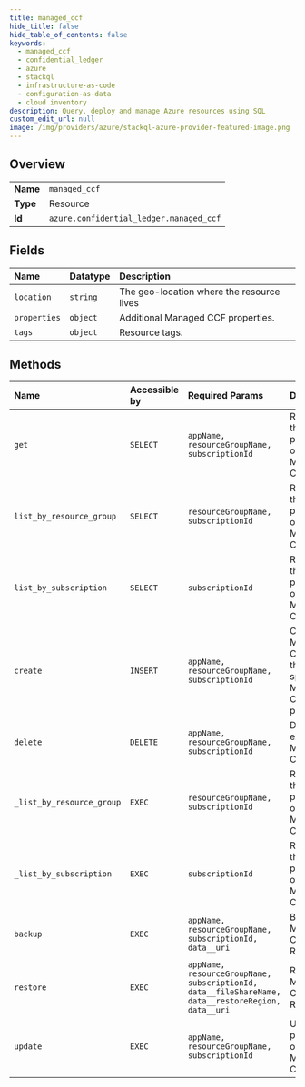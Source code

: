 ```yaml
---
title: managed_ccf
hide_title: false
hide_table_of_contents: false
keywords:
  - managed_ccf
  - confidential_ledger
  - azure    
  - stackql
  - infrastructure-as-code
  - configuration-as-data
  - cloud inventory
description: Query, deploy and manage Azure resources using SQL
custom_edit_url: null
image: /img/providers/azure/stackql-azure-provider-featured-image.png
---
```

  
    

## Overview
<table><tbody>
<tr><td><b>Name</b></td><td><code>managed_ccf</code></td></tr>
<tr><td><b>Type</b></td><td>Resource</td></tr>
<tr><td><b>Id</b></td><td><code>azure.confidential_ledger.managed_ccf</code></td></tr>
</tbody></table>

## Fields
| Name | Datatype | Description |
|:-----|:---------|:------------|
| `location` | `string` | The geo-location where the resource lives |
| `properties` | `object` | Additional Managed CCF properties. |
| `tags` | `object` | Resource tags. |
## Methods
| Name | Accessible by | Required Params | Description |
|:-----|:--------------|:----------------|:------------|
| `get` | `SELECT` | `appName, resourceGroupName, subscriptionId` | Retrieves the properties of a Managed CCF app. |
| `list_by_resource_group` | `SELECT` | `resourceGroupName, subscriptionId` | Retrieves the properties of all Managed CCF apps. |
| `list_by_subscription` | `SELECT` | `subscriptionId` | Retrieves the properties of all Managed CCF. |
| `create` | `INSERT` | `appName, resourceGroupName, subscriptionId` | Creates a Managed CCF with the specified Managed CCF parameters. |
| `delete` | `DELETE` | `appName, resourceGroupName, subscriptionId` | Deletes an existing Managed CCF. |
| `_list_by_resource_group` | `EXEC` | `resourceGroupName, subscriptionId` | Retrieves the properties of all Managed CCF apps. |
| `_list_by_subscription` | `EXEC` | `subscriptionId` | Retrieves the properties of all Managed CCF. |
| `backup` | `EXEC` | `appName, resourceGroupName, subscriptionId, data__uri` | Backs up a Managed CCF Resource. |
| `restore` | `EXEC` | `appName, resourceGroupName, subscriptionId, data__fileShareName, data__restoreRegion, data__uri` | Restores a Managed CCF Resource. |
| `update` | `EXEC` | `appName, resourceGroupName, subscriptionId` | Updates properties of Managed CCF |

